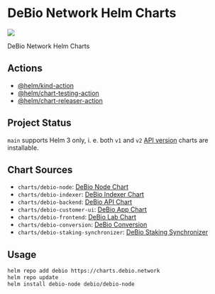 # DeBio Network Helm Charts

[![](https://github.com/debionetwork/charts/workflows/Release%20Charts/badge.svg?branch=main)](https://github.com/debionetwork/charts/actions)

DeBio Network Helm Charts

## Actions

* [@helm/kind-action](https://github.com/helm/kind-action)
* [@helm/chart-testing-action](https://github.com/helm/chart-testing-action)
* [@helm/chart-releaser-action](https://github.com/helm/chart-releaser-action)

## Project Status

`main` supports Helm 3 only, i. e. both `v1` and `v2` [API version](https://helm.sh/docs/topics/charts/#the-apiversion-field) charts are installable.

## Chart Sources

* `charts/debio-node`: [DeBio Node Chart](/charts/debio-node)
* `charts/debio-indexer`: [DeBio Indexer Chart](/charts/debio-indexer)
* `charts/debio-backend`: [DeBio API Chart](/charts/debio-backend)
* `charts/debio-customer-ui`: [DeBio App Chart](/charts/debio-customer-ui)
* `charts/debio-frontend`: [DeBio Lab Chart](/charts/debio-frontend)
* `charts/debio-conversion`: [DeBio Conversion](/charts/debio-conversion)
* `charts/debio-staking-synchronizer`: [DeBio Staking Synchronizer](/charts/debio-staking-synchronizer)

## Usage

```bash
helm repo add debio https://charts.debio.network
helm repo update
helm install debio-node debio/debio-node
```
